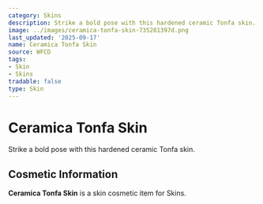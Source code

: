 ```yaml
---
category: Skins
description: Strike a bold pose with this hardened ceramic Tonfa skin.
image: ../images/ceramica-tonfa-skin-735281397d.png
last_updated: '2025-09-17'
name: Ceramica Tonfa Skin
source: WFCD
tags:
- Skin
- Skins
tradable: false
type: Skin
---
```


# Ceramica Tonfa Skin

Strike a bold pose with this hardened ceramic Tonfa skin.

## Cosmetic Information

**Ceramica Tonfa Skin** is a skin cosmetic item for Skins.


